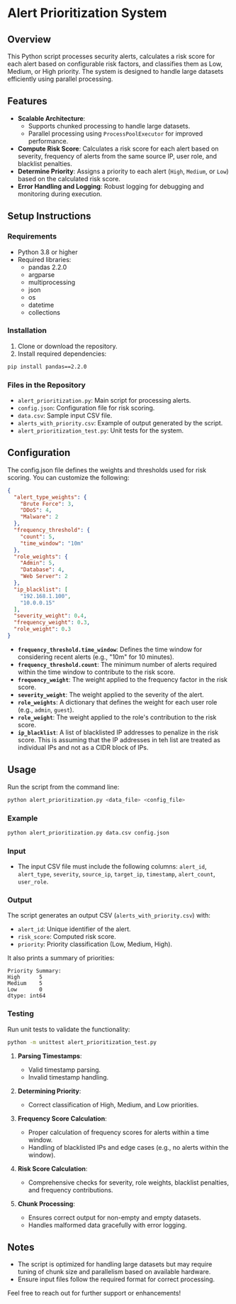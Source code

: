 # Alert Prioritization System
## Overview
This Python script processes security alerts, calculates a risk score for each alert based on configurable risk factors, and classifies them as Low, Medium, or High priority. The system is designed to handle large datasets efficiently using parallel processing.

## Features

- **Scalable Architecture**:
  - Supports chunked processing to handle large datasets.
  - Parallel processing using `ProcessPoolExecutor` for improved performance.
- **Compute Risk Score**: Calculates a risk score for each alert based on severity, frequency of alerts from the same source IP, user role, and blacklist penalties.
- **Determine Priority**: Assigns a priority to each alert (`High`, `Medium`, or `Low`) based on the calculated risk score.
- **Error Handling and Logging**: Robust logging for debugging and monitoring during execution.

## Setup Instructions
### Requirements
- Python 3.8 or higher
- Required libraries:
    - pandas 2.2.0
    - argparse
    - multiprocessing
    - json
    - os
    - datetime
    - collections

### Installation
1. Clone or download the repository.
2. Install required dependencies:
```bash
pip install pandas==2.2.0
```
### Files in the Repository
- ```alert_prioritization.py```: Main script for processing alerts.
- ```config.json```: Configuration file for risk scoring.
- ```data.csv```: Sample input CSV file.
- ```alerts_with_priority.csv```: Example of output generated by the script.
- ```alert_prioritization_test.py```: Unit tests for the system.

## Configuration
The config.json file defines the weights and thresholds used for risk scoring. You can customize the following:

```json
{
  "alert_type_weights": {
    "Brute Force": 3,
    "DDoS": 4,
    "Malware": 2
  },
  "frequency_threshold": {
    "count": 5,
    "time_window": "10m"
  },
  "role_weights": {
    "Admin": 5,
    "Database": 4,
    "Web Server": 2
  },
  "ip_blacklist": [
    "192.168.1.100",
    "10.0.0.15"
  ],
  "severity_weight": 0.4,
  "frequency_weight": 0.3,
  "role_weight": 0.3
}
```
- **`frequency_threshold.time_window`**: Defines the time window for considering recent alerts (e.g., "10m" for 10 minutes).
- **`frequency_threshold.count`**: The minimum number of alerts required within the time window to contribute to the risk score.
- **`frequency_weight`**: The weight applied to the frequency factor in the risk score.
- **`severity_weight`**: The weight applied to the severity of the alert.
- **`role_weights`**: A dictionary that defines the weight for each user role (e.g., `admin`, `guest`).
- **`role_weight`**: The weight applied to the role's contribution to the risk score.
- **`ip_blacklist`**: A list of blacklisted IP addresses to penalize in the risk score.  This is assuming that the IP addresses in teh list are treated as individual IPs and not as a CIDR block of IPs.

## Usage
Run the script from the command line:

```bash
python alert_prioritization.py <data_file> <config_file>
```

### Example
```bash
python alert_prioritization.py data.csv config.json
```

### Input
- The input CSV file must include the following columns:
```alert_id```, ```alert_type```, ```severity```, ```source_ip```, ```target_ip```, ```timestamp```, ```alert_count```, ```user_role```.

### Output
The script generates an output CSV (```alerts_with_priority.csv```) with:

- ```alert_id```: Unique identifier of the alert.
- ```risk_score```: Computed risk score.
- ```priority```: Priority classification (Low, Medium, High).

It also prints a summary of priorities:

```
Priority Summary:
High      5
Medium    5
Low       0
dtype: int64
```
### Testing
Run unit tests to validate the functionality:

```bash 
python -m unittest alert_prioritization_test.py
```
1. **Parsing Timestamps**:
   - Valid timestamp parsing.
   - Invalid timestamp handling.

2. **Determining Priority**:
   - Correct classification of High, Medium, and Low priorities.

3. **Frequency Score Calculation**:
   - Proper calculation of frequency scores for alerts within a time window.
   - Handling of blacklisted IPs and edge cases (e.g., no alerts within the window).

4. **Risk Score Calculation**:
   - Comprehensive checks for severity, role weights, blacklist penalties, and frequency contributions.

5. **Chunk Processing**:
   - Ensures correct output for non-empty and empty datasets.
   - Handles malformed data gracefully with error logging.

## Notes
- The script is optimized for handling large datasets but may require tuning of chunk size and parallelism based on available hardware.
- Ensure input files follow the required format for correct processing.

Feel free to reach out for further support or enhancements!


